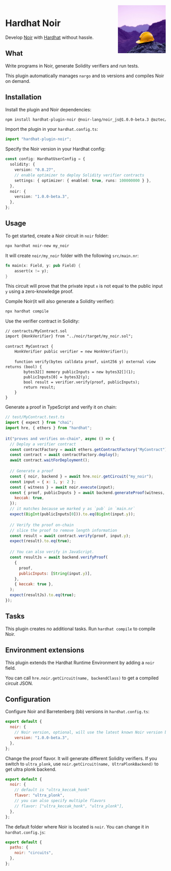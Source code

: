 <img align="right" width="150" height="150" top="100" src="./assets/banner.jpg">

# Hardhat Noir

Develop [Noir](https://noir-lang.org) with [Hardhat](https://hardhat.org) without hassle.

## What

Write programs in Noir, generate Solidity verifiers and run tests.

This plugin automatically manages `nargo` and `bb` versions and compiles Noir on demand.

## Installation

Install the plugin and Noir dependencies:

```bash
npm install hardhat-plugin-noir @noir-lang/noir_js@1.0.0-beta.3 @aztec/bb.js@0.82.3
```

Import the plugin in your `hardhat.config.ts`:

```ts
import "hardhat-plugin-noir";
```

Specify the Noir version in your Hardhat config:

```ts
const config: HardhatUserConfig = {
  solidity: {
    version: "0.8.27",
    // enable optimizer to deploy Solidity verifier contracts
    settings: { optimizer: { enabled: true, runs: 100000000 } },
  },
  noir: {
    version: "1.0.0-beta.3",
  },
};
```

## Usage

To get started, create a Noir circuit in `noir` folder:

```bash
npx hardhat noir-new my_noir
```

It will create `noir/my_noir` folder with the following `src/main.nr`:

```rs
fn main(x: Field, y: pub Field) {
    assert(x != y);
}
```

This circuit will prove that the private input `x` is not equal to the public input `y` using a zero-knowledge proof.

Compile Noir(it will also generate a Solidity verifier):

```bash
npx hardhat compile
```

Use the verifier contract in Solidity:

```solidity
// contracts/MyContract.sol
import {HonkVerifier} from "../noir/target/my_noir.sol";

contract MyContract {
    HonkVerifier public verifier = new HonkVerifier();

    function verify(bytes calldata proof, uint256 y) external view returns (bool) {
        bytes32[] memory publicInputs = new bytes32[](1);
        publicInputs[0] = bytes32(y);
        bool result = verifier.verify(proof, publicInputs);
        return result;
    }
}
```

Generate a proof in TypeScript and verify it on chain:

```js
// test/MyContract.test.ts
import { expect } from "chai";
import hre, { ethers } from "hardhat";

it("proves and verifies on-chain", async () => {
  // Deploy a verifier contract
  const contractFactory = await ethers.getContractFactory("MyContract");
  const contract = await contractFactory.deploy();
  await contract.waitForDeployment();

  // Generate a proof
  const { noir, backend } = await hre.noir.getCircuit("my_noir");
  const input = { x: 1, y: 2 };
  const { witness } = await noir.execute(input);
  const { proof, publicInputs } = await backend.generateProof(witness, {
    keccak: true,
  });
  // it matches because we marked y as `pub` in `main.nr`
  expect(BigInt(publicInputs[0])).to.eq(BigInt(input.y));

  // Verify the proof on-chain
  // slice the proof to remove length information
  const result = await contract.verify(proof, input.y);
  expect(result).to.eq(true);

  // You can also verify in JavaScript.
  const resultJs = await backend.verifyProof(
    {
      proof,
      publicInputs: [String(input.y)],
    },
    { keccak: true },
  );
  expect(resultJs).to.eq(true);
});
```

## Tasks

This plugin creates no additional tasks. Run `hardhat compile` to compile Noir.

<!-- This plugin adds the _example_ task to Hardhat:

```
output of `npx hardhat help example`
``` -->

## Environment extensions

This plugin extends the Hardhat Runtime Environment by adding a `noir` field.

You can call `hre.noir.getCircuit(name, backendClass)` to get a compiled circuit JSON.

## Configuration

Configure Noir and Barretenberg (bb) versions in `hardhat.config.ts`:

```js
export default {
  noir: {
    // Noir version, optional, will use the latest known Noir version by default
    version: "1.0.0-beta.3",
  },
};
```

Change the proof flavor. It will generate different Solidity verifiers. If you switch to `ultra_plonk`, use `noir.getCircuit(name, UltraPlonkBackend)` to get ultra plonk backend.

```js
export default {
  noir: {
    // default is "ultra_keccak_honk"
    flavor: "ultra_plonk",
    // you can also specify multiple flavors
    // flavor: ["ultra_keccak_honk", "ultra_plonk"],
  },
};
```

The default folder where Noir is located is `noir`. You can change it in `hardhat.config.js`:

```js
export default {
  paths: {
    noir: "circuits",
  },
};
```
